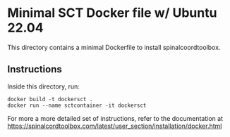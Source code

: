 # Minimal SCT Docker file w/ Ubuntu 22.04

This directory contains a minimal Dockerfile to install spinalcoordtoolbox.

## Instructions

Inside this directory, run:

    docker build -t dockersct .
    docker run --name sctcontainer -it dockersct

For more a more detailed set of instructions, refer to the documentation at <https://spinalcordtoolbox.com/latest/user_section/installation/docker.html>
